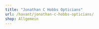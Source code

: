 ```yaml
---
title: "Jonathan C Hobbs Opticians"
url: /havant/jonathan-c-hobbs-opticians/
shop: Allgemein
---
```

